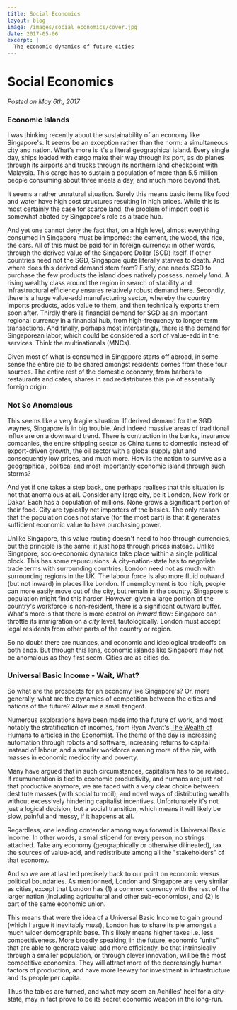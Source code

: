 ```yaml
---
title: Social Economics
layout: blog
image: /images/social_economics/cover.jpg
date: 2017-05-06
excerpt: |
  The economic dynamics of future cities
---
```


# Social Economics

_Posted on May 6th, 2017_

### Economic Islands

I was thinking recently about the sustainability of an economy like Singapore's. It seems be an
exception rather than the norm: a simultaneous city and nation. What's more is it's a
literal geographical island. Every single day, ships loaded with cargo make their way through its port, as do
planes through its airports and trucks through its northern land checkpoint with Malaysia. This cargo has to
sustain a population of more than 5.5 million people consuming about three meals a day, and much more beyond
that.

It seems a rather unnatural situation. Surely this means basic items like food and water have high
cost structures resulting in high prices. While this is most certainly the case for
scarce land, the problem of import cost is somewhat abated by Singapore's role as a trade hub.

And yet one cannot deny the fact that, on a high level, almost everything consumed in Singapore must be imported: the
cement, the wood, the rice, the cars. All of this must be paid for in foreign currency: in other words, through the derived value of the Singapore Dollar (SGD) itself. If other countries need not the SGD, Singapore quite literally starves to death. And where does this derived demand stem from? Fistly, one needs SGD to purchase the few products the island does natively possess, namely _land_. A rising wealthy class around the region in search of stability and infrastructural efficiency ensures relatively robust demand here. Secondly, there is a huge value-add manufacturing sector, whereby the country imports products, adds value to them, and then technically exports them soon after. Thirdly there is financial demand for SGD as an important regional currency in a financial hub, from high-frequency to longer-term transactions. And finally, perhaps most interestingly, there is the demand for Singaporean labor, which could be considered a sort of value-add in the services. Think the multinationals (MNCs).

Given most of what is consumed in Singapore starts off abroad, in some sense the entire pie to be shared amongst residents comes from these four sources. The entire rest of the domestic economy, from barbers to restaurants and cafes, shares in and redistributes this pie of essentially foreign origin.

### Not So Anomalous

This seems like a very fragile situation. If derived demand for the SGD waynes, Singapore is in big trouble. And indeed massive areas of traditional influx are on a downward trend. There is contraction in the banks, insurance companies, the entire shipping sector as China turns to domestic instead of export-driven growth, the oil sector with a global supply glut and consequently low prices, and much more. How is the nation to survive as a geographical, political and most importantly economic island through such storms?

And yet if one takes a step back, one perhaps realises that this situation is not that anomalous at all. Consider any large city, be it London, New York or Dakar. Each has a population of millions. None grows a significant portion of their food. City are typically net importers of the basics. The only reason that the population does not starve (for the most part) is that it generates sufficient economic value to have purchasing power.

Unlike Singapore, this value routing doesn't need to hop through currencies, but the principle is the same: it just hops through prices instead. Unlike Singapore, socio-economic dynamics take place within a single political block. This has some repurcusions. A city-nation-state has to negotiate trade terms with surrounding countries; London need not as much with surrounding regions in the UK. The labour force is also more fluid outward (but not inward) in places like London. If unemployment is too high, people can more easily move out of the city, but remain in the country. Singapore's population might find this harder. However, given a large portion of the country's workforce is non-resident, there is a significant outward buffer. What's more is that there is more control on _inward_ flow: Singapore can throttle its immigration on a _city_ level, tautologically. London must accept legal residents from other parts of the country or region.

So no doubt there are nuances, and economic and ideological tradeoffs on both ends. But through this lens, economic islands like Singapore may not be anomalous as they first seem. Cities are as cities do.

### Universal Basic Income - Wait, What?

So what are the prospects for an economy like Singapore's? Or, more generally, what are the dynamics of competition between the cities and nations of the future? Allow me a small tangent.

Numerous explorations have been made into the future of work, and most notably the stratification of incomes, from
Ryan Avent's [The Wealth of Humans](https://www.amazon.com/Wealth-Humans-Status-Twenty-first-Century/dp/1250075807) to articles in the [Economist](http://www.economist.com/news/special-report/21700758-will-smarter-machines-cause-mass-unemployment-automation-and-anxiety). The theme of the day is increasing automation through robots and software, increasing returns to capital instead of labour, and a smaller workforce earning more of the pie, with masses in economic mediocrity and poverty.

Many have argued that in such circumstances, capitalism has to be revised. If reumuneration is tied to economic productivity, and humans are just not that productive anymore, we are faced with a very clear choice between destitute masses (with social turmoil), and novel ways of distributing wealth without excessively hindering capitalist incentives. Unfortunately it's not just a logical decision, but a social transition, which means it will likely be slow, painful and messy, if it happens at all.

Regardless, one leading contender among ways forward is Universal Basic Income. In other words, a small stipend for every person, no strings attached. Take any economy (geographically or otherwise dilineated), tax the sources of value-add, and redistribute among all the "stakeholders" of that economy.

And so we are at last led precisely back to our point on economic versus political boundaries. As mentionned, London and Singapore are very similar as cities, except that London has (1) a common currency with the rest of the larger nation (including agricultural and other sub-economics), and (2) is part of the same economic union.

This means that were the idea of a Universal Basic Income to gain ground (which I argue it inevitably _must_), London has to share its pie amongst a much wider demographic base. This likely means higher taxes i.e. less competitiveness. More broadly speaking, in the future, economic "units" that are able to generate value-add more efficiently, be that intrinsically through a smaller population, or through clever innovation, will be the most competitive economies. They will attract more of the decreasingly human factors of production, and have more leeway for investment in infrastructure and its people per capita.

Thus the tables are turned, and what may seem an Achilles' heel for a city-state, may in fact prove to be its secret economic weapon in the long-run.
